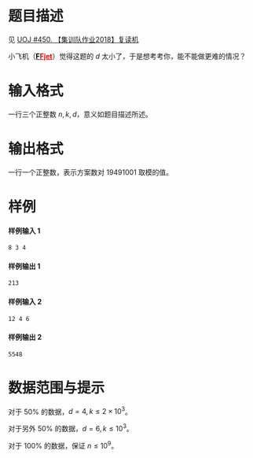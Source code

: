 
# 题目描述

见 [UOJ #450. 【集训队作业2018】复读机](http://uoj.ac/problem/450)

小飞机（<a href="https://codeforces.com/profile/ffjet"><span style="font-weight:bold"><span style="color:black">F</span><span style="color:red">Fjet</span></span></a>）觉得这题的 $d$ 太小了，于是想考考你，能不能做更难的情况？

# 输入格式

一行三个正整数 $n, k, d$，意义如题目描述所述。



# 输出格式

一行一个正整数，表示方案数对 $19491001$ 取模的值。

# 样例

#### 样例输入 1

```plain
8 3 4
```

#### 样例输出 1

```plain
213
```

#### 样例输入 2

```plain
12 4 6
```

#### 样例输出 2

```plain
5548
```

# 数据范围与提示

对于 $50\%$ 的数据，$d = 4, k\le 2\times 10^3$。

对于另外 $50\%$ 的数据，$d = 6, k\le 10^3$。

对于 $100\%$ 的数据，保证 $n\le 10^9$。

